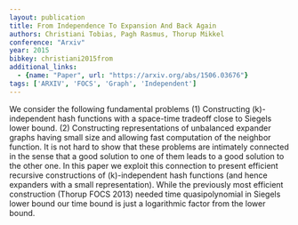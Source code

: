 ```yaml
---
layout: publication
title: From Independence To Expansion And Back Again
authors: Christiani Tobias, Pagh Rasmus, Thorup Mikkel
conference: "Arxiv"
year: 2015
bibkey: christiani2015from
additional_links:
  - {name: "Paper", url: "https://arxiv.org/abs/1506.03676"}
tags: ['ARXIV', 'FOCS', 'Graph', 'Independent']
---
```

We consider the following fundamental problems (1) Constructing (k)-independent hash functions with a space-time tradeoff close to Siegels lower bound. (2) Constructing representations of unbalanced expander graphs having small size and allowing fast computation of the neighbor function. It is not hard to show that these problems are intimately connected in the sense that a good solution to one of them leads to a good solution to the other one. In this paper we exploit this connection to present efficient recursive constructions of (k)-independent hash functions (and hence expanders with a small representation). While the previously most efficient construction (Thorup FOCS 2013) needed time quasipolynomial in Siegels lower bound our time bound is just a logarithmic factor from the lower bound.
